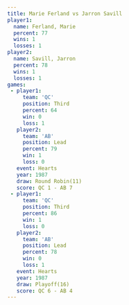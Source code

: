 ```yaml
---
title: Marie Ferland vs Jarron Savill
player1:              
  name: Ferland, Marie
  percent: 77         
  wins: 1             
  losses: 1           
player2:              
  name: Savill, Jarron
  percent: 78         
  wins: 1             
  losses: 1           
games:
 - player1:         
     team: 'QC'     
     position: Third
     percent: 64    
     win: 0         
     loss: 1        
   player2:        
     team: 'AB'    
     position: Lead
     percent: 79   
     win: 1        
     loss: 0       
   event: Hearts        
   year: 1987           
   draw: Round Robin(11)
   score: QC 1 - AB 7   
 - player1:         
     team: 'QC'     
     position: Third
     percent: 86    
     win: 1         
     loss: 0        
   player2:        
     team: 'AB'    
     position: Lead
     percent: 78   
     win: 0        
     loss: 1       
   event: Hearts     
   year: 1987        
   draw: Playoff(16) 
   score: QC 6 - AB 4
---
```

